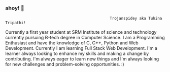 ### ahoy! 👋
                                                  Trojanspidey aka Tuhina Tripathi!
Currently a first year student at SRM Institute of science and technology currently pursuing B-tech degree in Computer Science.
I am a Programming Enthusiast and have the knowledge of C, C++, Python and Web Development. 
Currently I am learning Full Stack Web Development.
I'm a learner always looking to enhance my skills and making a change by contributing.
I'm always eager to learn new things and I'm always looking for new challenges and problem-solving opportunities. :)

